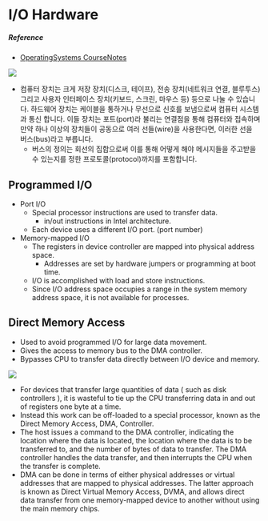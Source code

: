 # I/O Hardware

##### Reference
- [OperatingSystems CourseNotes](https://www.cs.uic.edu/~jbell/CourseNotes/OperatingSystems/13_IOSystems.html)

![](https://www.cs.uic.edu/~jbell/CourseNotes/OperatingSystems/images/Chapter13/13_01_TypicalBus.jpg)

- 컴퓨터 장치는 크게 저장 장치(디스크, 테이프), 전송 장치(네트워크 연결, 블루투스) 그리고 사용자 인터페이스 장치(키보드, 스크린, 마우스 등) 등으로 나눌 수 있습니다. 하드웨어 장치는 케이블을 통하거나 무선으로 신호를 보냄으로써 컴퓨터 시스템과 통신 합니다. 이들 장치는 포트(port)라 불리는 연결점을 통해 컴퓨터와 접속하며 만약 하나 이상의 장치들이 공동으로 여러 선들(wire)을 사용한다면, 이러한 선을 버스(bus)라고 부릅니다.
  - 버스의 정의는 회선의 집합으로써 이를 통해 어떻게 해야 메시지들을 주고받을 수 있는지를 정한 프로토콜(protocol)까지를 포함합니다.

## Programmed I/O
- Port I/O
  - Special processor instructions are used to transfer data.
    - in/out instructions in Intel architecture.
  - Each device uses a different I/O port. (port number)
- Memory-mapped I/O
  - The registers in device controller are mapped into physical address space.
    - Addresses are set by hardware jumpers or programming at boot time.
  - I/O is accomplished with load and store instructions.
  - Since I/O address space occupies a range in the system memory address space, it is not available for processes.

## Direct Memory Access

- Used to avoid programmed I/O for large data movement.
- Gives the access to memory bus to the DMA controller.
- Bypasses CPU to transfer data directly between I/O device and memory.

![](https://www.cs.uic.edu/~jbell/CourseNotes/OperatingSystems/images/Chapter13/13_05_DMA_Transfer.jpg)
- For devices that transfer large quantities of data ( such as disk controllers ), it is wasteful to tie up the CPU transferring data in and out of registers one byte at a time.
- Instead this work can be off-loaded to a special processor, known as the Direct Memory Access, DMA, Controller.
- The host issues a command to the DMA controller, indicating the location where the data is located, the location where the data is to be transferred to, and the number of bytes of data to transfer. The DMA controller handles the data transfer, and then interrupts the CPU when the transfer is complete.
- DMA can be done in terms of either physical addresses or virtual addresses that are mapped to physical addresses. The latter approach is known as Direct Virtual Memory Access, DVMA, and allows direct data transfer from one memory-mapped device to another without using the main memory chips.

